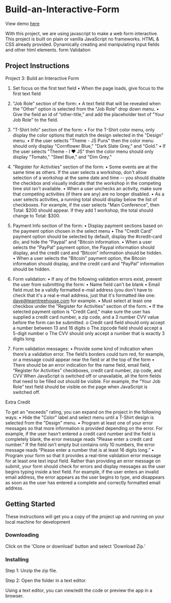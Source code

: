# Build-an-Interactive-Form

View demo [here](https://epaitoo.github.io/pagination-and-content-filter/)

With this project, we are using javascript to make a web form interactive. This project is built on plain or vanilla JavaScript no frameworks. HTML & CSS already provided.
Dynamically creating and manipulating input fields and other html elements.
form Validation

## Project Instructions
Project 3: Build an Interactive Form

1.	Set focus on the first text field
•	When the page loads, give focus to the first text field

2.	”Job Role” section of the form:
•	A text field that will be revealed when the "Other" option is selected from the "Job Role" drop down menu.
•	Give the field an id of “other-title,” and add the placeholder text of "Your Job Role" to the field.

3.	”T-Shirt Info” section of the form:
•	For the T-Shirt color menu, only display the color options that match the design selected in the "Design" menu.
•	If the user selects "Theme - JS Puns" then the color menu should only display "Cornflower Blue," "Dark Slate Grey," and "Gold."
•	If the user selects "Theme - I ♥ JS" then the color menu should only display "Tomato," "Steel Blue," and "Dim Grey."

4.	”Register for Activities” section of the form:
•	Some events are at the same time as others. If the user selects a workshop, don't allow selection of a workshop at the same date and time -- you should disable the checkbox and visually indicate that the workshop in the competing time slot isn't available.
•	When a user unchecks an activity, make sure that competing activities (if there are any) are no longer disabled.
•	As a user selects activities, a running total should display below the list of checkboxes. For example, if the user selects "Main Conference", then Total: $200 should appear. If they add 1 workshop, the total should change to Total: $300.

5.	Payment Info section of the form:
•	Display payment sections based on the payment option chosen in the select menu
•	The "Credit Card" payment option should be selected by default, display the #credit-card div, and hide the "Paypal" and "Bitcoin information.
•	When a user selects the "PayPal" payment option, the Paypal information should display, and the credit card and “Bitcoin” information should be hidden.
•	When a user selects the "Bitcoin" payment option, the Bitcoin information should display, and the credit card and “PayPal” information should be hidden.

6.	Form validation:
•	If any of the following validation errors exist, prevent the user from submitting the form:
•	Name field can't be blank
•	Email field must be a validly formatted e-mail address (you don't have to check that it's a real e-mail address, just that it's formatted like one: dave@teamtreehouse.com for example.
•	Must select at least one checkbox under the "Register for Activities" section of the form.
•	If the selected payment option is "Credit Card," make sure the user has supplied a credit card number, a zip code, and a 3 number CVV value before the form can be submitted.
o	Credit card field should only accept a number between 13 and 16 digits
o	The zipcode field should accept a 5-digit number
o	The CVV should only accept a number that is exactly 3 digits long

7.	Form validation messages:
•	Provide some kind of indication when there’s a validation error. The field’s borders could turn red, for example, or a message could appear near the field or at the top of the form
•	There should be an error indication for the name field, email field, “Register for Activities” checkboxes, credit card number, zip code, and CVV
When JavaScript is switched off or unavailable, all the form fields that need to be filled out should be visible. For example, the “Your Job Role” text field should be visible on the page when JavaScript is switched off.


Extra Credit

To get an "exceeds" rating, you can expand on the project in the following ways:
•	Hide the "Color" label and select menu until a T-Shirt design is selected from the "Design" menu.
•	Program at least one of your error messages so that more information is provided depending on the error. For example, if the user hasn’t entered a credit card number and the field is completely blank, the error message reads “Please enter a credit card number.” If the field isn’t empty but contains only 10 numbers, the error message reads “Please enter a number that is at least 16 digits long.”
•	Program your form so that it provides a real-time validation error message for at least one text input field. Rather than providing an error message on submit, your form should check for errors and display messages as the user begins typing inside a text field. For example, if the user enters an invalid email address, the error appears as the user begins to type, and disappears as soon as the user has entered a complete and correctly formatted email address.


## Getting Started

These instructions will get you a copy of the project up and running on your local machine for development

### Downloading

Click on the 'Clone or download' button and select 'Download Zip.'

### Installing

Step 1: Unzip the zip file.

Step 2: Open the folder in a text editor.

Using a text editor, you can view/edit the code or preview the app in a browser.

